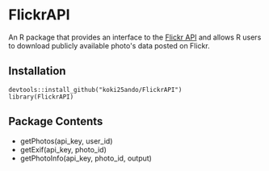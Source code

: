 # FlickrAPI
An R package that provides an interface to the [Flickr API](https://www.flickr.com/services/api/) and allows R users to download publicly available photo's data posted on Flickr.

## Installation
```{r}
devtools::install_github("koki25ando/FlickrAPI")
library(FlickrAPI)
```

## Package Contents
+ getPhotos(api_key, user_id)
+ getExif(api_key, photo_id)
+ getPhotoInfo(api_key, photo_id, output)
